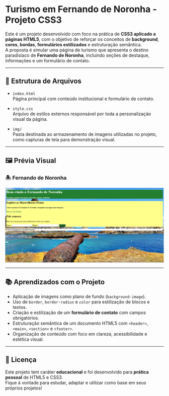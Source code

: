 # Turismo em Fernando de Noronha - Projeto CSS3

Este é um projeto desenvolvido com foco na prática de **CSS3 aplicado a páginas HTML5**, com o objetivo de reforçar os conceitos de **background**, **cores**, **bordas**, **formulários estilizados** e estruturação semântica.  
A proposta é simular uma página de turismo que apresenta o destino paradisíaco de **Fernando de Noronha**, incluindo seções de destaque, informações e um formulário de contato.

---

## 📁 Estrutura de Arquivos

- `index.html`  
  Página principal com conteúdo institucional e formulário de contato.

- `style.css`  
  Arquivo de estilos externos responsável por toda a personalização visual da página.

- `img/`  
  Pasta destinada ao armazenamento de imagens utilizadas no projeto, como capturas de tela para demonstração visual.

---

## 🖼️ Prévia Visual

### 🏝️ Fernando de Noronha
![Página Inicial](img/image.png)

---

## 📚 Aprendizados com o Projeto

- Aplicação de imagens como plano de fundo (`background-image`).
- Uso de `border`, `border-radius` e `color` para estilização de blocos e textos.
- Criação e estilização de um **formulário de contato** com campos obrigatórios.
- Estruturação semântica de um documento HTML5 com `<header>`, `<main>`, `<section>` e `<footer>`.
- Organização de conteúdo com foco em clareza, acessibilidade e estética visual.

---

## 📝 Licença

Este projeto tem caráter **educacional** e foi desenvolvido para **prática pessoal** de HTML5 e CSS3.  
Fique à vontade para estudar, adaptar e utilizar como base em seus próprios projetos!
